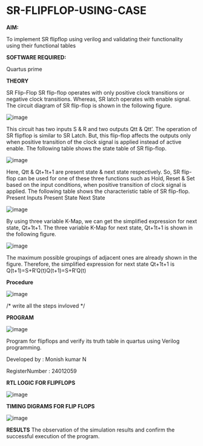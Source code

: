 # SR-FLIPFLOP-USING-CASE

**AIM:**

To implement  SR flipflop using verilog and validating their functionality using their functional tables

**SOFTWARE REQUIRED:**

Quartus prime

**THEORY**

SR Flip-Flop SR flip-flop operates with only positive clock transitions or negative clock transitions. Whereas, SR latch operates with enable signal. The circuit diagram of SR flip-flop is shown in the following figure.

![image](https://github.com/naavaneetha/SR-FLIPFLOP-USING-CASE/assets/154305477/0f710028-ad52-4d3e-9276-8714cf023a25)

 
This circuit has two inputs S & R and two outputs Qtt & Qtt’. The operation of SR flipflop is similar to SR Latch. But, this flip-flop affects the outputs only when positive transition of the clock signal is applied instead of active enable. The following table shows the state table of SR flip-flop.

![image](https://github.com/naavaneetha/SR-FLIPFLOP-USING-CASE/assets/154305477/dabfc4f4-87e3-4cbc-9472-f89ee1b5ed30)

 
Here, Qtt & Qt+1t+1 are present state & next state respectively. So, SR flip-flop can be used for one of these three functions such as Hold, Reset & Set based on the input conditions, when positive transition of clock signal is applied. The following table shows the characteristic table of SR flip-flop. Present Inputs Present State Next State

![image](https://github.com/naavaneetha/SR-FLIPFLOP-USING-CASE/assets/154305477/dd90d16c-aec5-4290-a586-e2346b1e9eb5)

 
By using three variable K-Map, we can get the simplified expression for next state, Qt+1t+1. The three variable K-Map for next state, Qt+1t+1 is shown in the following figure.

![image](https://github.com/naavaneetha/SR-FLIPFLOP-USING-CASE/assets/154305477/473efad6-d70b-4ca7-aeb7-898bbfca319f)

 
The maximum possible groupings of adjacent ones are already shown in the figure. Therefore, the simplified expression for next state Qt+1t+1 is Q(t+1)=S+R′Q(t)Q(t+1)=S+R′Q(t)

**Procedure**



![image](https://github.com/user-attachments/assets/94740de7-9fac-473f-aeb9-0f3287e021da)

/* write all the steps invloved */

**PROGRAM**





![image](https://github.com/user-attachments/assets/fd432048-6347-4c1a-b7f9-86ce26e2c1f7)


Program for flipflops and verify its truth table in quartus using Verilog programming.

Developed by : Monish kumar N


RegisterNumber : 24012059


**RTL LOGIC FOR FLIPFLOPS**


![image](https://github.com/user-attachments/assets/aed811c2-5d1f-421a-97eb-bb47126084e6)

**TIMING DIGRAMS FOR FLIP FLOPS**



![image](https://github.com/user-attachments/assets/b9ec4def-aa08-4df8-921f-82d79456b082)





**RESULTS**
 The observation of the simulation results and confirm the successful
 execution of the program.
